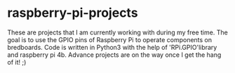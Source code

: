 # raspberry-pi-projects
These are projects that I am currently working with during my free time. 
The goal is to use the GPIO pins of Raspberry Pi to operate components on bredboards. 
Code is written in Python3 with the help of 'RPi.GPIO'library and raspberry pi 4b. 
Advance projects are on the way once I get the hang of it! ;)  
